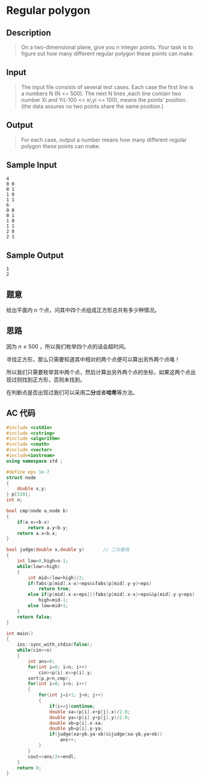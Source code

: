 # Regular polygon

## **Description**

> On a two-dimensional plane, give you n integer points. Your task is to figure out how many different regular polygon these points can make.



## **Input**

> The input file consists of several test cases. Each case the first line is a numbers N (N <= 500). The next N lines ,each line contain two number Xi and Yi(-100 <= xi,yi <= 100), means the points’ position.(the data assures no two points share the same position.)



## **Output**

> For each case, output a number means how many different regular polygon these points can make.



## **Sample Input**

    4
    0 0
    0 1
    1 0
    1 1
    6
    0 0
    0 1
    1 0
    1 1
    2 0
    2 1



## **Sample Output**

    1
    2



## **题意**

给出平面内 n 个点，问其中四个点组成正方形总共有多少种情况。



## **思路**

因为 $n≤500$  ，所以我们枚举四个点的话会超时间。

寻找正方形，那么只需要知道其中相对的两个点便可以算出另外两个点咯！

所以我们只需要枚举其中两个点，然后计算出另外两个点的坐标，如果这两个点出现过则找到正方形，否则未找到。

在判断点是否出现过我们可以采用**二分**或者**哈希**等方法。



## **AC 代码**

```cpp
#include <cstdio>
#include <cstring>
#include <algorithm>
#include <cmath>
#include <vector>
#include<iostream>
using namespace std ;

#define eps 1e-7
struct node
{
    double x,y;
} p[510];
int n;

bool cmp(node a,node b)
{
    if(a.x==b.x)
        return a.y<b.y;
    return a.x<b.x;
}

bool judge(double x,double y)       // 二分查找
{
    int low=0,high=n-1;
    while(low<=high)
    {
        int mid=(low+high)/2;
        if(fabs(p[mid].x-x)<eps&&fabs(p[mid].y-y)<eps)
            return true;
        else if(p[mid].x-x>eps||(fabs(p[mid].x-x)<eps&&p[mid].y-y>eps))
            high=mid-1;
        else low=mid+1;
    }
    return false;
}

int main()
{
    ios::sync_with_stdio(false);
    while(cin>>n)
    {
        int ans=0;
        for(int i=0; i<n; i++)
            cin>>p[i].x>>p[i].y;
        sort(p,p+n,cmp);
        for(int i=0; i<n; i++)
        {
            for(int j=i+1; j<n; j++)
            {
                if(i==j)continue;
                double xa=(p[i].x+p[j].x)/2.0;
                double ya=(p[i].y+p[j].y)/2.0;
                double xb=p[i].x-xa;
                double yb=p[i].y-ya;
                if(judge(xa+yb,ya-xb)&&judge(xa-yb,ya+xb))
                    ans++;
            }
        }
        cout<<ans/2<<endl;
    }
    return 0;
}
```


